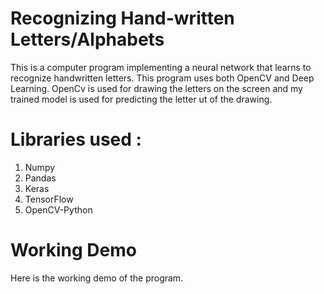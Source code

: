# Recognizing Hand-written Letters/Alphabets

This is a computer program implementing a neural network that learns to recognize handwritten letters. This program uses both OpenCV and Deep Learning. OpenCv is used for drawing the letters on the screen and my trained model is used for predicting the letter ut of the drawing.

# Libraries used :
1. Numpy
2. Pandas
3. Keras
4. TensorFlow
5. OpenCV-Python

# Working Demo

Here is the working demo of the program.
